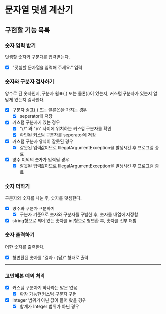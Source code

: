 # 문자열 덧셈 계산기

## 구현할 기능 목록

### 숫자 입력 받기

덧셈할 숫자와 구분자를 입력받는다.

- [x] "덧셈할 문자열을 입력해 주세요." 입력

### 숫자와 구분자 검사하기

양수로 된 숫자인지, 구분자 쉼표(,) 또는 콜론(:)이 있는지, 커스텀 구분자가 있는지 알맞게 있는지 검사한다.

- [x] 구분자 쉼표(,) 또는 콜론(:)을 가지는 경우
    - [x] seperator에 저장
- [x] 커스텀 구분자가 있는 경우
    - [x] "//" 와 "\n" 사이에 위치하는 커스텀 구분자를 확인
    - [x] 확인된 커스텀 구분자를 seperator에 저장
- [x] 커스텀 구분자 양식이 잘못된 경우
    - [x] 잘못된 입력값이므로 IllegalArgumentException을 발생시킨 후 프로그램 종료
- [x] 양수 이외의 숫자가 입력될 경우
    - [x] 잘못된 입력값이므로 IllegalArgumentException을 발생시킨 후 프로그램 종료

### 숫자 더하기

구분자와 숫자를 나눈 후, 숫자를 덧셈한다.

- [x] 양수와 구분자 구분하기
    - [x] 구분자 기준으로 숫자와 구분자를 구별한 후, 숫자를 배열에 저정함
- [x] string형으로 되어 있는 숫자를 int형으로 형변환 후, 숫자를 전부 더함

### 숫자 출력하기

더한 숫자를 출력한다.

- [x] 형변환된 숫자를 "결과 : {답}" 형태로 출력

---

### 고민해본 예외 처리

- [x] 커스텀 구분자가 하나라는 말은 없음
    - [x] 확장 가능한 커스텀 구분자 구현
- [x] Integer 범위가 아닌 값이 들어 왔을 경우
    -  [x] 합계가 Integer 범위가 아닌 경우